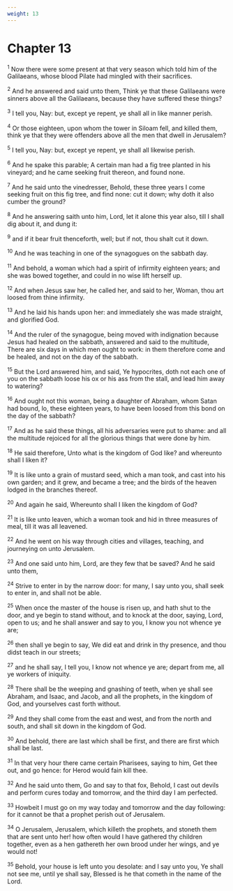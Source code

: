 ```yaml
---
weight: 13
---
```


# Chapter 13

<sup>1</sup> Now there were some present at that very season which told him of the Galilaeans, whose blood Pilate had mingled with their sacrifices. 

<sup>2</sup> And he answered and said unto them, Think ye that these Galilaeans were sinners above all the Galilaeans, because they have suffered these things? 

<sup>3</sup> I tell you, Nay: but, except ye repent, ye shall all in like manner perish. 

<sup>4</sup> Or those eighteen, upon whom the tower in Siloam fell, and killed them, think ye that they were offenders above all the men that dwell in Jerusalem? 

<sup>5</sup> I tell you, Nay: but, except ye repent, ye shall all likewise perish. 

<sup>6</sup> And he spake this parable; A certain man had a fig tree planted in his vineyard; and he came seeking fruit thereon, and found none. 

<sup>7</sup> And he said unto the vinedresser, Behold, these three years I come seeking fruit on this fig tree, and find none: cut it down; why doth it also cumber the ground? 

<sup>8</sup> And he answering saith unto him, Lord, let it alone this year also, till I shall dig about it, and dung it: 

<sup>9</sup> and if it bear fruit thenceforth, well; but if not, thou shalt cut it down. 

<sup>10</sup> And he was teaching in one of the synagogues on the sabbath day. 

<sup>11</sup> And behold, a woman which had a spirit of infirmity eighteen years; and she was bowed together, and could in no wise lift herself up. 

<sup>12</sup> And when Jesus saw her, he called her, and said to her, Woman, thou art loosed from thine infirmity. 

<sup>13</sup> And he laid his hands upon her: and immediately she was made straight, and glorified God. 

<sup>14</sup> And the ruler of the synagogue, being moved with indignation because Jesus had healed on the sabbath, answered and said to the multitude, There are six days in which men ought to work: in them therefore come and be healed, and not on the day of the sabbath. 

<sup>15</sup> But the Lord answered him, and said, Ye hypocrites, doth not each one of you on the sabbath loose his ox or his ass from the stall, and lead him away to watering? 

<sup>16</sup> And ought not this woman, being a daughter of Abraham, whom Satan had bound, lo, these eighteen years, to have been loosed from this bond on the day of the sabbath? 

<sup>17</sup> And as he said these things, all his adversaries were put to shame: and all the multitude rejoiced for all the glorious things that were done by him. 

<sup>18</sup> He said therefore, Unto what is the kingdom of God like? and whereunto shall I liken it? 

<sup>19</sup> It is like unto a grain of mustard seed, which a man took, and cast into his own garden; and it grew, and became a tree; and the birds of the heaven lodged in the branches thereof. 

<sup>20</sup> And again he said, Whereunto shall I liken the kingdom of God? 

<sup>21</sup> It is like unto leaven, which a woman took and hid in three measures of meal, till it was all leavened. 

<sup>22</sup> And he went on his way through cities and villages, teaching, and journeying on unto Jerusalem. 

<sup>23</sup> And one said unto him, Lord, are they few that be saved? And he said unto them, 

<sup>24</sup> Strive to enter in by the narrow door: for many, I say unto you, shall seek to enter in, and shall not be able. 

<sup>25</sup> When once the master of the house is risen up, and hath shut to the door, and ye begin to stand without, and to knock at the door, saying, Lord, open to us; and he shall answer and say to you, I know you not whence ye are; 

<sup>26</sup> then shall ye begin to say, We did eat and drink in thy presence, and thou didst teach in our streets; 

<sup>27</sup> and he shall say, I tell you, I know not whence ye are; depart from me, all ye workers of iniquity. 

<sup>28</sup> There shall be the weeping and gnashing of teeth, when ye shall see Abraham, and Isaac, and Jacob, and all the prophets, in the kingdom of God, and yourselves cast forth without. 

<sup>29</sup> And they shall come from the east and west, and from the north and south, and shall sit down in the kingdom of God. 

<sup>30</sup> And behold, there are last which shall be first, and there are first which shall be last. 

<sup>31</sup> In that very hour there came certain Pharisees, saying to him, Get thee out, and go hence: for Herod would fain kill thee. 

<sup>32</sup> And he said unto them, Go and say to that fox, Behold, I cast out devils and perform cures today and tomorrow, and the third day I am perfected. 

<sup>33</sup> Howbeit I must go on my way today and tomorrow and the day following: for it cannot be that a prophet perish out of Jerusalem. 

<sup>34</sup> O Jerusalem, Jerusalem, which killeth the prophets, and stoneth them that are sent unto her! how often would I have gathered thy children together, even as a hen gathereth her own brood under her wings, and ye would not! 

<sup>35</sup> Behold, your house is left unto you desolate: and I say unto you, Ye shall not see me, until ye shall say, Blessed is he that cometh in the name of the Lord. 



